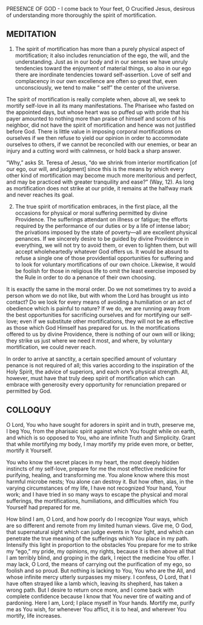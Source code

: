 PRESENCE OF GOD - I come back to Your feet, O Crucified Jesus, desirous of understanding more thoroughly the spirit of mortification.

## MEDITATION

1. The spirit of mortification has more than a purely physical aspect of mortification; it also includes renunciation of the ego, the will, and the understanding. Just as in our body and in our senses we have unruly tendencies toward the enjoyment of material things, so also in our ego there are inordinate tendencies toward self-assertion. Love of self and complacency in our own excellence are often so great that, even unconsciously, we tend to make “ self” the center of the universe.

The spirit of mortification is really complete when, above all, we seek to mortify self-love in all its many manifestations. The Pharisee who fasted on the appointed days, but whose heart was so puffed up with pride that his payer amounted to nothing more than praise of himself and scorn of his neighbor, did not have the spirit of mortification and hence was not justified before God. There is little value in imposing corporal mortifications on ourselves if we then refuse to yield our opinion in order to accommodate ourselves to others, if we cannot be reconciled with our enemies, or bear an injury and a cutting word with calmness, or hold back a sharp answer.

“Why,” asks St. Teresa of Jesus, “do we shrink from interior mortification [of our ego, our will, and judgment] since this is the means by which every other kind of mortification may become much more meritorious and perfect, and may be practiced with greater tranquility and ease?” (Way, 12). As long as mortification does not strike at our pride, it remains at the halfway mark and never reaches its goal.


2. The true spirit of mortification embraces, in the first place, all the occasions for physical or moral suffering permitted by divine Providence. The sufferings attendant on illness or fatigue; the efforts required by the performance of our duties or by a life of intense labor; the privations imposed by the state of poverty—all are excellent physical penances. If we sincerely desire to be guided by divine Providence in everything, we will not try to avoid them, or even to lighten them, but will accept wholeheartedly whatever God offers us. It would be absurd to refuse a single one of those providential opportunities for suffering and to look for voluntary mortifications of our own choice. Likewise, it would be foolish for those in religious life to omit the least exercise imposed by the Rule in order to do a penance of their own choosing.

It is exactly the same in the moral order. Do we not sometimes try to avoid a person whom we do not like, but with whom the Lord has brought us into contact? Do we look for every means of avoiding a humiliation or an act of obedience which is painful to nature? If we do, we are running away from the best opportunities for sacrificing ourselves and for mortifying our self-love; even if we substitute other mortifications, they will not be as effective as those which God Himself has prepared for us. In the mortifications offered to us by divine Providence, there is nothing of our own will or liking; they strike us just where we need it most, and where, by voluntary mortification, we could never reach.

In order to arrive at sanctity, a certain specified amount of voluntary penance is not required of all; this varies according to the inspiration of the Holy Spirit, the advice of superiors, and each one’s physical strength. All, however, must have that truly deep spirit of mortification which can embrace with generosity every opportunity for renunciation prepared or permitted by God.

## COLLOQUY

O Lord, You who have sought for adorers in spirit and in truth, preserve me, I beg You, from the pharisaic spirit against which You fought while on earth, and which is so opposed to You, who are infinite Truth and Simplicity. Grant that while mortifying my body, I may mortify my pride even more, or better, mortify it Yourself.

You who know the secret places in my heart, the most deeply hidden instincts of my self-love, prepare for me the most effective medicine for purifying, healing, and transforming me. You alone know where this most harmful microbe nests; You alone can destroy it. But how often, alas, in the varying circumstances of my life, I have not recognized Your hand, Your work; and I have tried in so many ways to escape the physical and moral sufferings, the mortifications, humiliations, and difficulties which You Yourself had prepared for me.

How blind I am, O Lord, and how poorly do I recognize Your ways, which are so different and remote from my limited human views. Give me, O God, that supernatural sight which can judge events in Your light, and which can penetrate the true meaning of the sufferings which You place in my path. Intensify this light in proportion to the obstacles You prepare for me to strike my “ego,” my pride, my opinions, my rights, because it is then above all that I am terribly blind, and groping in the dark, I reject the medicine You offer. I may lack, O Lord, the means of carrying out the purification of my ego, so foolish and so proud. But nothing is lacking to You, You who are the All, and whose infinite mercy utterly surpasses my misery. I confess, O Lord, that I have often strayed like a lamb which, leaving its shepherd, has taken a wrong path. But I desire to return once more, and I come back with complete confidence because I know that You never tire of waiting and of pardoning. Here I am, Lord; I place myself in Your hands. Mortify me, purify me as You wish, for whenever You afflict, it is to heal, and wherever You mortify, life increases.